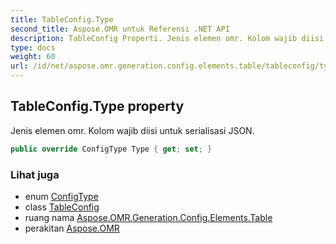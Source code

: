 ```yaml
---
title: TableConfig.Type
second_title: Aspose.OMR untuk Referensi .NET API
description: TableConfig Properti. Jenis elemen omr. Kolom wajib diisi untuk serialisasi JSON.
type: docs
weight: 60
url: /id/net/aspose.omr.generation.config.elements.table/tableconfig/type/
---
```

## TableConfig.Type property

Jenis elemen omr. Kolom wajib diisi untuk serialisasi JSON.

```csharp
public override ConfigType Type { get; set; }
```

### Lihat juga

* enum [ConfigType](../../../aspose.omr.generation.config.enums/configtype/)
* class [TableConfig](../)
* ruang nama [Aspose.OMR.Generation.Config.Elements.Table](../../tableconfig/)
* perakitan [Aspose.OMR](../../../)


